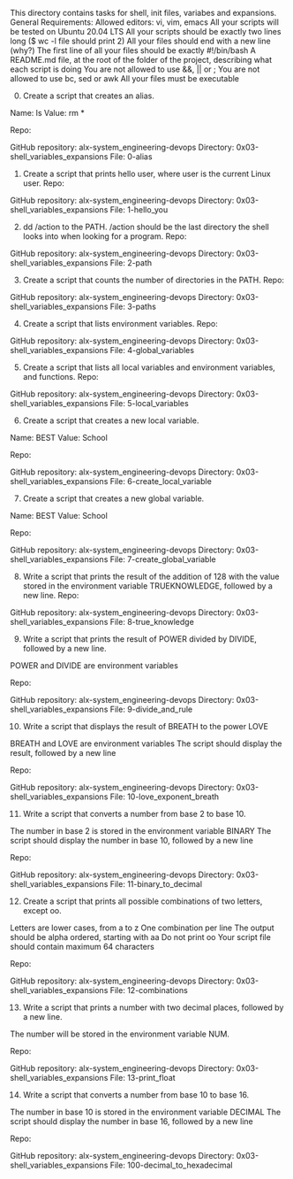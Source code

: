 This directory contains tasks for shell, init files, variabes and expansions. 
General Requirements:
Allowed editors: vi, vim, emacs
All your scripts will be tested on Ubuntu 20.04 LTS
All your scripts should be exactly two lines long ($ wc -l file should print 2)
All your files should end with a new line (why?)
The first line of all your files should be exactly #!/bin/bash
A README.md file, at the root of the folder of the project, describing what each script is doing
You are not allowed to use &&, || or ;
You are not allowed to use bc, sed or awk
All your files must be executable

0. Create a script that creates an alias.

Name: ls
Value: rm *

Repo:

GitHub repository: alx-system_engineering-devops
Directory: 0x03-shell_variables_expansions
File: 0-alias

1.  Create a script that prints hello user, where user is the current Linux user.
Repo:

GitHub repository: alx-system_engineering-devops
Directory: 0x03-shell_variables_expansions
File: 1-hello_you

2. dd /action to the PATH. /action should be the last directory the shell looks into when looking for a program.
Repo:

GitHub repository: alx-system_engineering-devops
Directory: 0x03-shell_variables_expansions
File: 2-path

3. Create a script that counts the number of directories in the PATH.
Repo:

GitHub repository: alx-system_engineering-devops
Directory: 0x03-shell_variables_expansions
File: 3-paths

4. Create a script that lists environment variables.
Repo:

GitHub repository: alx-system_engineering-devops
Directory: 0x03-shell_variables_expansions
File: 4-global_variables

5. Create a script that lists all local variables and environment variables, and functions.
Repo:

GitHub repository: alx-system_engineering-devops
Directory: 0x03-shell_variables_expansions
File: 5-local_variables

6. Create a script that creates a new local variable.

Name: BEST
Value: School

Repo:

GitHub repository: alx-system_engineering-devops
Directory: 0x03-shell_variables_expansions
File: 6-create_local_variable

7. Create a script that creates a new global variable.

Name: BEST
Value: School

Repo:

GitHub repository: alx-system_engineering-devops
Directory: 0x03-shell_variables_expansions
File: 7-create_global_variable

8. Write a script that prints the result of the addition of 128 with the value stored in the environment variable TRUEKNOWLEDGE, followed by a new line.
Repo:

GitHub repository: alx-system_engineering-devops
Directory: 0x03-shell_variables_expansions
File: 8-true_knowledge

9. Write a script that prints the result of POWER divided by DIVIDE, followed by a new line.

POWER and DIVIDE are environment variables

Repo:

GitHub repository: alx-system_engineering-devops
Directory: 0x03-shell_variables_expansions
File: 9-divide_and_rule

10. Write a script that displays the result of BREATH to the power LOVE

BREATH and LOVE are environment variables
The script should display the result, followed by a new line

Repo:

GitHub repository: alx-system_engineering-devops
Directory: 0x03-shell_variables_expansions
File: 10-love_exponent_breath

11. Write a script that converts a number from base 2 to base 10.

The number in base 2 is stored in the environment variable BINARY
The script should display the number in base 10, followed by a new line

Repo:

GitHub repository: alx-system_engineering-devops
Directory: 0x03-shell_variables_expansions
File: 11-binary_to_decimal

12. Create a script that prints all possible combinations of two letters, except oo.

Letters are lower cases, from a to z
One combination per line
The output should be alpha ordered, starting with aa
Do not print oo
Your script file should contain maximum 64 characters

Repo:

GitHub repository: alx-system_engineering-devops
Directory: 0x03-shell_variables_expansions
File: 12-combinations

13. Write a script that prints a number with two decimal places, followed by a new line.

The number will be stored in the environment variable NUM.

Repo:

GitHub repository: alx-system_engineering-devops
Directory: 0x03-shell_variables_expansions
File: 13-print_float

14. Write a script that converts a number from base 10 to base 16.

The number in base 10 is stored in the environment variable DECIMAL
The script should display the number in base 16, followed by a new line

Repo:

GitHub repository: alx-system_engineering-devops
Directory: 0x03-shell_variables_expansions
File: 100-decimal_to_hexadecimal

